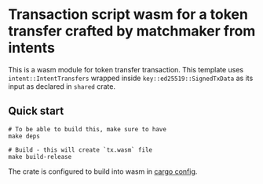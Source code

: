 # Transaction script wasm for a token transfer crafted by matchmaker from intents

This is a wasm module for token transfer transaction. This template uses `intent::IntentTransfers` wrapped inside `key::ed25519::SignedTxData` as its input as declared in `shared` crate. 

## Quick start

```shell
# To be able to build this, make sure to have
make deps

# Build - this will create `tx.wasm` file
make build-release
```

The crate is configured to build into wasm in [cargo config](.cargo/config).
